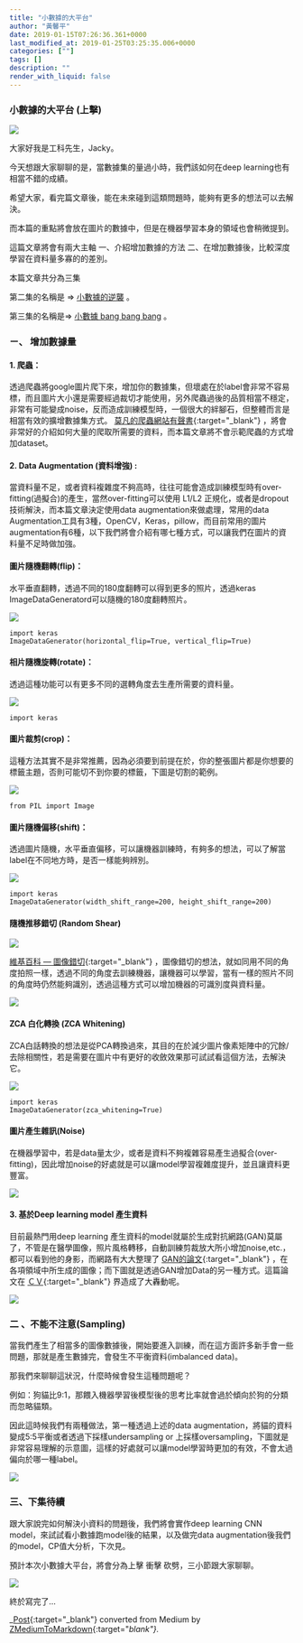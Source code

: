 ```yaml
---
title: "小數據的大平台"
author: "黃馨平"
date: 2019-01-15T07:26:36.361+0000
last_modified_at: 2019-01-25T03:25:35.006+0000
categories: [""]
tags: []
description: ""
render_with_liquid: false
---
```


### 小數據的大平台 \(上擊\)


![](https://miro.medium.com/max/1400/1*ccC0nMGCFZe-2OBCJOXLTA.jpeg)


大家好我是工科先生，Jacky。

今天想跟大家聊聊的是，當數據集的量過小時，我們該如何在deep learning也有相當不錯的成績。

希望大家，看完篇文章後，能在未來碰到這類問題時，能夠有更多的想法可以去解決。

而本篇的重點將會放在圖片的數據中，但是在機器學習本身的領域也會稍微提到。

這篇文章將會有兩大主軸 一、介紹增加數據的方法 二、在增加數據後，比較深度學習在資料量多寡的的差別。

本篇文章共分為三集

第二集的名稱是 =&gt; [小數據的逆襲](../c04fee852539/) 。

第三集的名稱是=&gt; [小數據 bang bang bang](../de47a58680d5/) 。
### ㄧ、 增加數據量
#### 1\. 爬蟲：

透過爬蟲將google圖片爬下來，增加你的數據集，但壞處在於label會非常不容易標，而且圖片大小還是需要經過裁切才能使用，另外爬蟲過後的品質相當不穩定，非常有可能變成noise，反而造成訓練模型時，一個很大的絆腳石，但整體而言是相當有效的擴增數據集方式。 [莫凡的爬蟲網站有聲書](https://morvanzhou.github.io/tutorials/data-manipulation/scraping/){:target="_blank"} ，將會非常好的介紹如何大量的爬取所需要的資料，而本篇文章將不會示範爬蟲的方式增加dataset。
#### 2\. Data Augmentation \(資料增強\) :

當資料量不足，或者資料複雜度不夠高時，往往可能會造成訓練模型時有over\-fitting\(過擬合\)的產生，當然over\-fitting可以使用 L1/L2 正規化，或者是dropout技術解決，而本篇文章決定使用data augmentation來做處理，常用的data Augmentation工具有3種，OpenCV，Keras，pillow，而目前常用的圖片augmentation有6種，以下我們將會介紹有哪七種方式，可以讓我們在圖片的資料量不足時做加強。
#### 圖片隨機翻轉\(flip\)：

水平垂直翻轉，透過不同的180度翻轉可以得到更多的照片，透過keras ImageDataGeneratord可以隨機的180度翻轉照片。


![](https://miro.medium.com/max/1400/1*mLYmaWzO6ZGIf4WE_qB4MQ.png)

```
import keras 
ImageDataGenerator(horizontal_flip=True, vertical_flip=True)
```
#### 相片隨機旋轉\(rotate\)：

透過這種功能可以有更多不同的選轉角度去生產所需要的資料量。


![](https://miro.medium.com/max/1400/1*2tVr1g6vD8zV_dU8b3LvvA.png)

```
import keras
```
#### 圖片裁剪\(crop\)：

這種方法其實不是非常推薦，因為必須要到前提在於，你的整張圖片都是你想要的標籤主題，否則可能切不到你要的標籤，下圖是切割的範例。


![](https://miro.medium.com/max/1400/1*7iaTky_wWWfELQxm_EFOFw.png)

```
from PIL import Image
```
#### 圖片隨機偏移\(shift\)：

透過圖片隨機，水平垂直偏移，可以讓機器訓練時，有夠多的想法，可以了解當label在不同地方時，是否一樣能夠辨別。


![](https://miro.medium.com/max/1400/1*bo92vMdt9X-pAm-L77Gcfw.png)

```
import keras
ImageDataGenerator(width_shift_range=200, height_shift_range=200)
```
#### 隨機推移錯切 \(Random Shear\)


![](https://miro.medium.com/max/1400/1*xm7HaGPXw2jELoc5zcHbhg.jpeg)


[維基百科 — 圖像錯切](https://zh.wikipedia.org/wiki/%E9%94%99%E5%88%87){:target="_blank"} ，圖像錯切的想法，就如同用不同的角度拍照一樣，透過不同的角度去訓練機器，讓機器可以學習，當有一樣的照片不同的角度時仍然能夠識別，透過這種方式可以增加機器的可識別度與資料量。


![](https://miro.medium.com/max/1400/1*-PtqZrXP8JcsWC-Mz_BuMg.png)

#### ZCA 白化轉換 \(ZCA Whitening\)

ZCA白話轉換的想法是從PCA轉換過來，其目的在於減少圖片像素矩陣中的冗餘/去除相關性，若是需要在圖片中有更好的收斂效果那可試試看這個方法，去解決它。


![](https://miro.medium.com/max/1400/1*A2RuAQSF-lHEsYJK1GzRgQ.png)

```
import keras
ImageDataGenerator(zca_whitening=True)
```
#### 圖片產生雜訊\(Noise\)

在機器學習中，若是data量太少，或者是資料不夠複雜容易產生過擬合\(over\- fitting\)，因此增加noise的好處就是可以讓model學習複雜度提升，並且讓資料更豐富。


![](https://miro.medium.com/max/1400/1*gRyLV_fJEoh08P5XCk5JZA.png)

#### 3\. 基於Deep learning model 產生資料

目前最熱門用deep learning 產生資料的model就屬於生成對抗網路\(GAN\)莫屬了，不管是在醫學圖像，照片風格轉移，自動訓練剪裁放大所小增加noise,etc\.，都可以看到他的身影，而網路有大大整理了 [GAN的論文](https://zhuanlan.zhihu.com/p/40936977){:target="_blank"} ，在各項領域中所生成的圖像；而下圖就是透過GAN增加Data的另一種方式。這篇論文在 [ＣＶ](https://junyanz.github.io/CycleGAN/){:target="_blank"} 界造成了大轟動呢。


![](https://miro.medium.com/max/1400/1*2NMCqnzsSZZdK14rsteeqQ.png)

### 二 、不能不注意\(Sampling\)

當我們產生了相當多的圖像數據後，開始要進入訓練，而在這方面許多新手會一些問題，那就是產生數據完，會發生不平衡資料\(imbalanced data\)。

那我們來聊聊這狀況，什麼時候會發生這種問題呢？

例如：狗貓比9:1，那餵入機器學習後模型後的思考比率就會過於傾向於狗的分類而忽略貓類。

因此這時候我們有兩種做法，第一種透過上述的data augmentation，將貓的資料變成5:5平衡或者透過下採樣undersampling or 上採樣oversampling，下圖就是非常容易理解的示意圖，這樣的好處就可以讓model學習時更加的有效，不會太過偏向於哪一種label。


![](https://miro.medium.com/max/1400/1*H6XodlitlGDl9YdbwaZLMw.png)

### 三、下集待續

跟大家說完如何解決小資料的問題後，我們將會實作deep learning CNN model，來試試看小數據跑model後的結果，以及做完data augmentation後我們的model，CP值大分析，下次見。

預計本次小數據大平台，將會分為上擊 衝擊 砍劈，三小節跟大家聊聊。


![](https://miro.medium.com/max/1400/1*Rs0JlPco2TaeKkPv9MFs4g.jpeg)


終於寫完了…



_[Post](https://medium.com/@jackycsie/%E5%B0%8F%E6%95%B8%E6%93%9A%E7%9A%84%E5%A4%A7%E5%B9%B3%E5%8F%B0-f555d1eb6e34){:target="_blank"} converted from Medium by [ZMediumToMarkdown](https://github.com/ZhgChgLi/ZMediumToMarkdown){:target="_blank"}._

